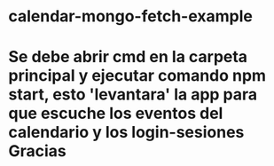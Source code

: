 # calendar-mongo-fetch-example

# Se debe abrir cmd en la carpeta principal y ejecutar comando npm start, esto 'levantara' la app para que escuche los eventos del calendario y los login-sesiones Gracias
